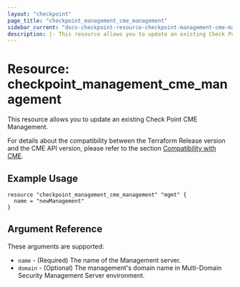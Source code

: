 ```yaml
---
layout: "checkpoint"
page_title: "checkpoint_management_cme_management"
sidebar_current: "docs-checkpoint-resource-checkpoint-management-cme-management"
description: |- This resource allows you to update an existing Check Point CME Management.
---
```


# Resource: checkpoint_management_cme_management

This resource allows you to update an existing Check Point CME Management.

For details about the compatibility between the Terraform Release version and the CME API version, please refer to the section [Compatibility with CME](../index.html.markdown#compatibility-with-cme).


## Example Usage

```hcl
resource "checkpoint_management_cme_management" "mgmt" {
  name = "newManagement"
}
```

## Argument Reference

These arguments are supported:

* `name` - (Required) The name of the Management server.
* `domain` - (Optional) The management's domain name in Multi-Domain Security Management Server environment.
